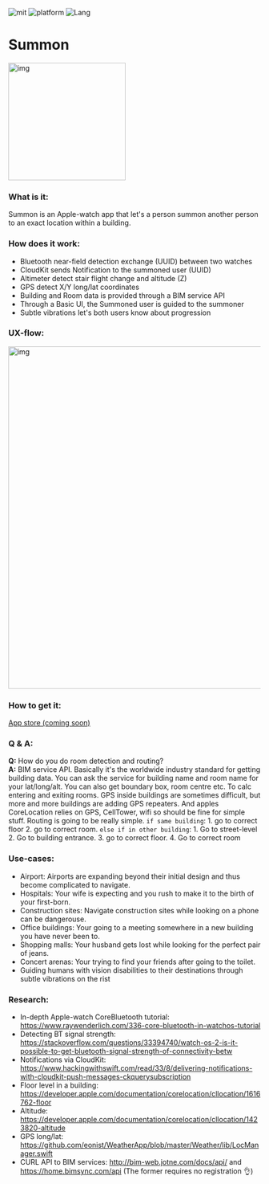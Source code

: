 ![mit](https://img.shields.io/badge/License-MIT-brightgreen.svg) ![platform](https://img.shields.io/badge/Platform-watchOS-blue.svg) ![Lang](https://img.shields.io/badge/Language-Swift-orange.svg) 

# **Summon** 

<img width="234" alt="img" src="https://rawgit.com/stylekit/img/master/summon_logo.svg">

### **What is it**:
Summon is an Apple-watch app that let's a person summon another person to an exact location within a building. 

### **How does it work**: 
- Bluetooth near-field detection exchange (UUID) between two watches
- CloudKit sends Notification to the summoned user (UUID)
- Altimeter detect stair flight change and altitude (Z)
- GPS detect X/Y long/lat coordinates
- Building and Room data is provided through a BIM service API 
- Through a Basic UI, the Summoned user is guided to the summoner
- Subtle vibrations let's both users know about progression 


### **UX-flow**:

<img width="682" alt="img" src="https://rawgit.com/stylekit/img/master/summon_deck_dark_5.png">  

### **How to get it**: 
[App store (coming soon)](https://www.google.com/comingsoon) 

### Q & A:

**Q:** How do you do room detection and routing?  
**A:** BIM service API. Basically it's the worldwide industry standard for getting building data. You can ask the service for building name and room name for your lat/long/alt. You can also get boundary box, room centre etc. To calc entering and exiting rooms. GPS inside buildings are sometimes difficult, but more and more buildings are adding GPS repeaters. And apples CoreLocation relies on GPS, CellTower, wifi so should be fine for simple stuff. Routing is going to be really simple. `if same building`: 1. go to correct floor 2. go to correct room. `else if in other building`: 1. Go to street-level 2. Go to building entrance. 3. go to correct floor. 4. Go to correct room

### Use-cases:
- Airport: Airports are expanding beyond their initial design and thus become complicated to navigate. 
- Hospitals: Your wife is expecting and you rush to make it to the birth of your first-born.
- Construction sites: Navigate construction sites while looking on a phone can be dangerouse. 
- Office buildings: Your going to a meeting somewhere in a new building you have never been to.
- Shopping malls: Your husband gets lost while looking for the perfect pair of jeans.
- Concert arenas: Your trying to find your friends after going to the toilet.
- Guiding humans with vision disabilities to their destinations through subtle vibrations on the rist

### **Research**:
- In-depth Apple-watch CoreBluetooth tutorial: https://www.raywenderlich.com/336-core-bluetooth-in-watchos-tutorial
- Detecting BT signal strength: https://stackoverflow.com/questions/33394740/watch-os-2-is-it-possible-to-get-bluetooth-signal-strength-of-connectivity-betw
- Notifications via CloudKit: https://www.hackingwithswift.com/read/33/8/delivering-notifications-with-cloudkit-push-messages-ckquerysubscription
- Floor level in a building: https://developer.apple.com/documentation/corelocation/cllocation/1616762-floor
- Altitude: https://developer.apple.com/documentation/corelocation/cllocation/1423820-altitude
- GPS long/lat: https://github.com/eonist/WeatherApp/blob/master/Weather/lib/LocManager.swift
- CURL API to BIM services:  http://bim-web.jotne.com/docs/api/  and https://home.bimsync.com/api  (The former requires no registration 👌)
